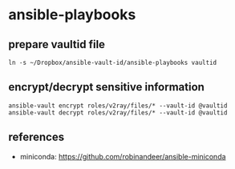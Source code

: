 # ansible-playbooks

## prepare vaultid file
```
ln -s ~/Dropbox/ansible-vault-id/ansible-playbooks vaultid
```

## encrypt/decrypt sensitive information
```
ansible-vault encrypt roles/v2ray/files/* --vault-id @vaultid
ansible-vault decrypt roles/v2ray/files/* --vault-id @vaultid
```

## references   
* miniconda: https://github.com/robinandeer/ansible-miniconda